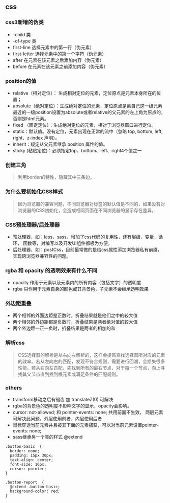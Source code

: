## css
### css3新增的伪类
- -child 类
- -of-type 类
- first-line 选择元素中的第一行（伪元素）
- first-letter 选择元素中的第一个字符（伪元素）
- after 在元素在该元素之后添加内容（伪元素）
- before 在元素在该元素之前添加内容（伪元素）
### position的值
- relative（相对定位）： 生成相对定位的元素，定位原点是元素本身所在的位置；
- absolute（绝对定位）：生成绝对定位的元素，定位原点是离自己这一级元素最近的一级position设置为absolute或者relative的父元素的左上角为原点的，否则是html元素。
- fixed （固定定位）：生成绝对定位的元素，相对于浏览器窗口进行定位。
- static：默认值。没有定位，元素出现在正常的流中（忽略 top, bottom, left, right、z-index 声明）。
- inherit：规定从父元素继承 position 属性的值。
- sticky (粘贴定位)：必须指定top、bottom、left、right4个值之一
### 创建三角
> 利用border的特性，隐藏其中三条边。

### 为什么要初始化CSS样式
> 因为浏览器的兼容问题，不同浏览器对标签的默认值是不同的，如果没有对浏览器的CSS初始化，会造成相同页面在不同浏览器的显示存在差异。

### CSS预处理器/后处理器
- 预处理器，如：less，sass，增加了css代码的复用性，还有层级，变量，循环， 函数等，对编写以及开发UI组件都极为方便。
- 后处理器，如：postCss，目前最常做的是给css属性添加浏览器私有前缀，实现跨浏览器兼容性的问题。
### rgba 和 opacity 的透明效果有什么不同
- opacity 作用于元素以及元素内的所有内容（包括文字）的透明度
- rgba 只作用于元素自身的颜色或其背景色，子元素不会继承透明效果
### 外边距重叠
- 两个相邻的外面边距是正数时，折叠结果就是他们之中的较大值
- 两个相邻的外边距都是负数时，折叠结果是两者绝对值的较大值
- 两个外边距一正一负时，折叠结果是两者的相加的和
### 解析css
> CSS选择器的解析是从右向左解析的，这样会提高查找选择器所对应的元素的效率。若从左向右的匹配，发现不符合规则，需要进行回溯，会损失很多性能。若从右向左匹配，先找到所有的最右节点，对于每一个节点，向上寻找其父节点直到找到根元素或满足条件的匹配规则。

### others
- transform移动之后有锯齿 加 translateZ(0) 可解决
- rgba的背景色的透明度不影响文字的显示，opacity会影响。
- cursor: not-allowed;  和  pointer-events: none;  共用前面不生效， 两层元素可解决此问题，外层使用前者，内层使用后者
- 鼠标穿透当前元素并且被其下面的元素捕获，可以对当前元素设置pointer-events: none;
- sass继承另一个类的样式 @extend
```
.button-basic  {
  border: none;
  padding: 15px 30px;
  text-align: center;
  font-size: 16px;
  cursor: pointer;
}

.button-report  {
  @extend .button-basic;
  background-color: red;
}
```


